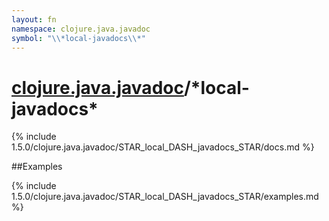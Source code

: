 ```yaml
---
layout: fn
namespace: clojure.java.javadoc
symbol: "\\*local-javadocs\\*"
---
```


# [clojure.java.javadoc](../)/\*local-javadocs\*

{% include 1.5.0/clojure.java.javadoc/STAR_local_DASH_javadocs_STAR/docs.md %}

##Examples

{% include 1.5.0/clojure.java.javadoc/STAR_local_DASH_javadocs_STAR/examples.md %}

